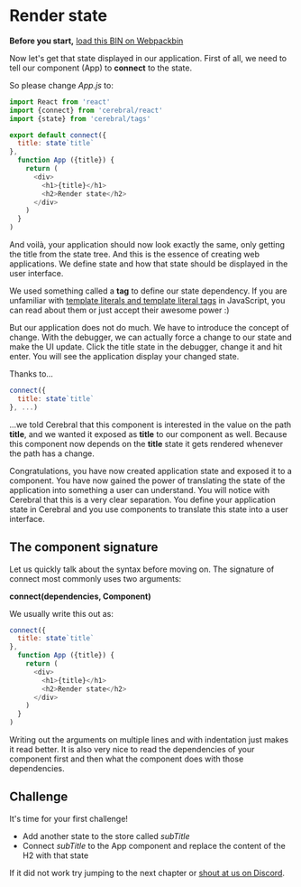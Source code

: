 # Render state

**Before you start,** [load this BIN on Webpackbin](https://webpackbin-prod.firebaseapp.com/bins/-KdBDYEXCVwtPoaMAXgJ)

Now let's get that state displayed in our application.
First of all, we need to tell our component (App) to **connect** to the state.

So please change *App.js* to:

```js
import React from 'react'
import {connect} from 'cerebral/react'
import {state} from 'cerebral/tags'

export default connect({
  title: state`title`
},
  function App ({title}) {
    return (
      <div>
        <h1>{title}</h1>
        <h2>Render state</h2>
      </div>
    )
  }
)
```

And voilà, your application should now look exactly the same, only getting the title from the state tree. And this is the essence of creating web applications. We define state and how that state should be displayed in the user interface.

We used something called a **tag** to define our state dependency. If you are unfamiliar with [template literals and template literal tags](https://developer.mozilla.org/en-US/docs/Web/JavaScript/Reference/Template_literals) in JavaScript, you can read about them or just accept their awesome power :)

But our application does not do much. We have to introduce the concept of change. With the debugger, we can actually force a change to our state and make the UI update. Click the title state in the debugger, change it and hit enter. You will see the application display your changed state.

Thanks to...
```js
connect({
  title: state`title`
}, ...)
```
...we told Cerebral that this component is interested in the value on the path **title**, and we wanted it exposed as **title** to our component as well. Because this component now depends on the **title** state it gets rendered whenever the path has a change.

Congratulations, you have now created application state and exposed it to a component. You have now gained the power of translating the state of the application into something a user can understand. You will notice with Cerebral that this is a very clear separation. You define your application state in Cerebral and you use components to translate this state into a user interface.

## The component signature
Let us quickly talk about the syntax before moving on. The signature of connect most commonly uses two arguments:

**connect(dependencies, Component)**

We usually write this out as:

```js
connect({
  title: state`title`
},
  function App ({title}) {
    return (
      <div>
        <h1>{title}</h1>
        <h2>Render state</h2>
      </div>
    )
  }
)
```

Writing out the arguments on multiple lines and with indentation just makes it read better. It is also very nice to read the dependencies of your component first and then what the component does with those dependencies.

## Challenge

It's time for your first challenge!

- Add another state to the store called *subTitle*
- Connect *subTitle* to the App component and replace the content of the H2 with that state

If it did not work try jumping to the next chapter or [shout at us on Discord](https://discord.gg/0kIweV4bd2bwwsvH).
